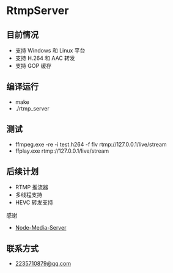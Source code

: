 ﻿# RtmpServer

目前情况
-
* 支持 Windows 和 Linux 平台
* 支持 H.264 和 AAC 转发
* 支持 GOP 缓存

编译运行
-
* make
* ./rtmp_server

测试
-
* ffmpeg.exe -re -i test.h264 -f flv rtmp://127.0.0.1/live/stream
* ffplay.exe rtmp://127.0.0.1/live/stream

后续计划
-
* RTMP 推流器
* 多线程支持
* HEVC 转发支持

感谢
* [Node-Media-Server](https://github.com/illuspas/Node-Media-Server)

联系方式
-
* 2235710879@qq.com